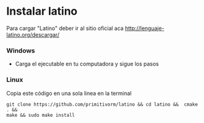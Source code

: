 # Instalar latino
Para cargar "Latino" deber ir al sitio oficial aca http://lenguaje-latino.org/descargar/

### Windows

* Carga el ejecutable en tu computadora y sigue los pasos 

### Linux
Copia este código en una sola linea en la terminal 
```
git clone https://github.com/primitivorm/latino && cd latino &&  cmake . &&  
make && sudo make install
```




